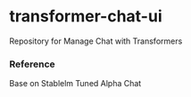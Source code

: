 # transformer-chat-ui
Repository for Manage Chat with Transformers

### Reference
Base on Stablelm Tuned Alpha Chat
